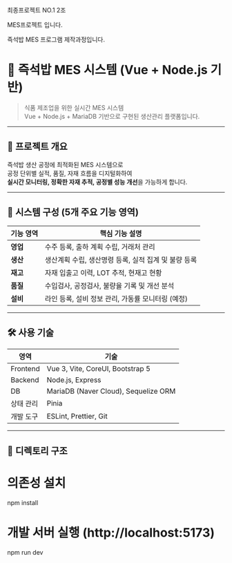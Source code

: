 최종프로젝트 NO.1  2조

MES프로젝트 입니다.

즉석밥 MES 프로그램 제작과정입니다.


# 🍱 즉석밥 MES 시스템 (Vue + Node.js 기반)

> 식품 제조업을 위한 실시간 MES 시스템  
> Vue + Node.js + MariaDB 기반으로 구현된 생산관리 플랫폼입니다.

---

## 📌 프로젝트 개요

즉석밥 생산 공정에 최적화된 MES 시스템으로  
공정 단위별 실적, 품질, 자재 흐름을 디지털화하여  
**실시간 모니터링, 정확한 자재 추적, 공정별 성능 개선**을 가능하게 합니다.

---

## 🧩 시스템 구성 (5개 주요 기능 영역)

| 기능 영역 | 핵심 기능 설명 |
|----------|----------------|
| **영업** | 수주 등록, 출하 계획 수립, 거래처 관리 |
| **생산** | 생산계획 수립, 생산명령 등록, 실적 집계 및 불량 등록 |
| **재고** | 자재 입출고 이력, LOT 추적, 현재고 현황 |
| **품질** | 수입검사, 공정검사, 불량율 기록 및 개선 분석 |
| **설비** | 라인 등록, 설비 정보 관리, 가동률 모니터링 (예정) |

---

## 🛠️ 사용 기술

| 영역 | 기술 |
|------|------|
| Frontend | Vue 3, Vite, CoreUI, Bootstrap 5 |
| Backend | Node.js, Express |
| DB | MariaDB (Naver Cloud), Sequelize ORM |
| 상태 관리 | Pinia |
| 개발 도구 | ESLint, Prettier, Git |

---

## 📁 디렉토리 구조

# 의존성 설치
npm install

# 개발 서버 실행 (http://localhost:5173)
npm run dev


